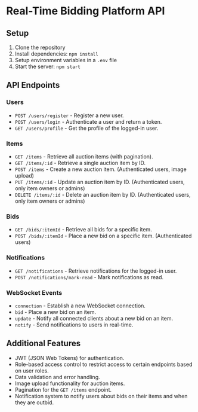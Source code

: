 # Real-Time Bidding Platform API

## Setup

1. Clone the repository
2. Install dependencies: `npm install`
3. Setup environment variables in a `.env` file
4. Start the server: `npm start`

## API Endpoints

### Users
- `POST /users/register` - Register a new user.
- `POST /users/login` - Authenticate a user and return a token.
- `GET /users/profile` - Get the profile of the logged-in user.

### Items
- `GET /items` - Retrieve all auction items (with pagination).
- `GET /items/:id` - Retrieve a single auction item by ID.
- `POST /items` - Create a new auction item. (Authenticated users, image upload)
- `PUT /items/:id` - Update an auction item by ID. (Authenticated users, only item owners or admins)
- `DELETE /items/:id` - Delete an auction item by ID. (Authenticated users, only item owners or admins)

### Bids
- `GET /bids/:itemId` - Retrieve all bids for a specific item.
- `POST /bids/:itemId` - Place a new bid on a specific item. (Authenticated users)

### Notifications
- `GET /notifications` - Retrieve notifications for the logged-in user.
- `POST /notifications/mark-read` - Mark notifications as read.

### WebSocket Events
- `connection` - Establish a new WebSocket connection.
- `bid` - Place a new bid on an item.
- `update` - Notify all connected clients about a new bid on an item.
- `notify` - Send notifications to users in real-time.

## Additional Features
- JWT (JSON Web Tokens) for authentication.
- Role-based access control to restrict access to certain endpoints based on user roles.
- Data validation and error handling.
- Image upload functionality for auction items.
- Pagination for the `GET /items` endpoint.
- Notification system to notify users about bids on their items and when they are outbid.
